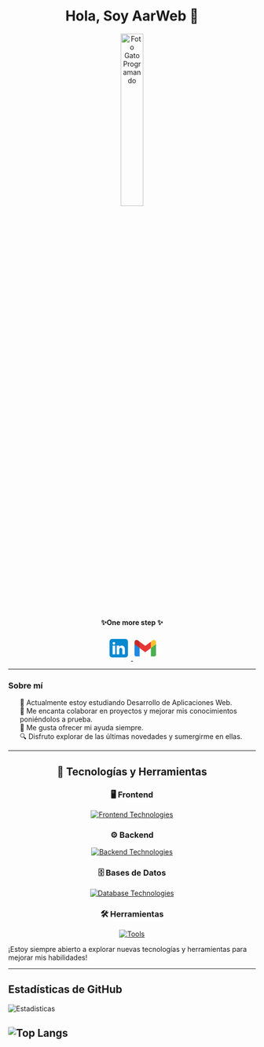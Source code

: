 <h1 align="center"><b>Hola, Soy AarWeb 👋</b></h1>

<p align="center">
      <img width="30%" src="https://i.ibb.co/Bgbsm1H/gato-programando.gif" alt="Foto Gato Programando">
</p>

<h4 align="center"><b>✨One more step ✨</b></h4>
<p align="center">
  <a href="https://www.linkedin.com/in/aarón-carrera-pascual-4a9a1126b">
    <svg xmlns="http://www.w3.org/2000/svg"  height="50" viewBox="0 0 48 48" alt="LinkedIn">
      <path fill="#0288D1" d="M42,37c0,2.762-2.238,5-5,5H11c-2.761,0-5-2.238-5-5V11c0-2.762,2.239-5,5-5h26c2.762,0,5,2.238,5,5V37z"></path>
      <path fill="#FFF" d="M12 19H17V36H12zM14.485 17h-.028C12.965 17 12 15.888 12 14.499 12 13.08 12.995 12 14.514 12c1.521 0 2.458 1.08 2.486 2.499C17 15.887 16.035 17 14.485 17zM36 36h-5v-9.099c0-2.198-1.225-3.698-3.192-3.698-1.501 0-2.313 1.012-2.707 1.99C24.957 25.543 25 26.511 25 27v9h-5V19h5v2.616C25.721 20.5 26.85 19 29.738 19c3.578 0 6.261 2.25 6.261 7.274L36 36 36 36z"></path>
</svg>
  </a>
  <a href="mailto:aarcarpas@gmail.com?subject=Hola%20Sumanth">
    <svg xmlns="http://www.w3.org/2000/svg" height="50" viewBox="0 0 48 48">
<path fill="#4caf50" d="M45,16.2l-5,2.75l-5,4.75L35,40h7c1.657,0,3-1.343,3-3V16.2z"></path><path fill="#1e88e5" d="M3,16.2l3.614,1.71L13,23.7V40H6c-1.657,0-3-1.343-3-3V16.2z"></path><polygon fill="#e53935" points="35,11.2 24,19.45 13,11.2 12,17 13,23.7 24,31.95 35,23.7 36,17"></polygon><path fill="#c62828" d="M3,12.298V16.2l10,7.5V11.2L9.876,8.859C9.132,8.301,8.228,8,7.298,8h0C4.924,8,3,9.924,3,12.298z"></path><path fill="#fbc02d" d="M45,12.298V16.2l-10,7.5V11.2l3.124-2.341C38.868,8.301,39.772,8,40.702,8h0 C43.076,8,45,9.924,45,12.298z"></path>
</svg>
  </a>
</p>

---

### Sobre mí

<ul style="list-style: none">
  <li>📗 Actualmente estoy estudiando Desarrollo de Aplicaciones Web.</li>
  <li>🚀 Me encanta colaborar en proyectos y mejorar mis conocimientos poniéndolos a prueba.</li>
  <li>🤝 Me gusta ofrecer mi ayuda siempre.</li>
  <li>🔍 Disfruto explorar de las últimas novedades y sumergirme en ellas.</li>
</ul>

---

<h2 align="center">🚀 Tecnologías y Herramientas</h2>

<h3 align="center">🖥️ Frontend</h3>
<p align="center">
  <a href="https://skillicons.dev">
    <img src="https://skillicons.dev/icons?i=html,css,js,ts,react" alt="Frontend Technologies" />
  </a>
</p>

<h3 align="center">⚙️ Backend</h3>
<p align="center">
  <a href="https://skillicons.dev">
    <img src="https://skillicons.dev/icons?i=php,java,nodejs,cs,spring,express" alt="Backend Technologies" />
  </a>
</p>

<h3 align="center">🗄️ Bases de Datos</h3>
<p align="center">
  <a href="https://skillicons.dev">
    <img src="https://skillicons.dev/icons?i=mongodb,mysql,firebase" alt="Database Technologies" />
  </a>
</p>

<h3 align="center">🛠️ Herramientas</h3>
<p align="center">
  <a href="https://skillicons.dev">
    <img src="https://skillicons.dev/icons?i=git,docker,tailwind,bootstrap,figma,postman" alt="Tools" />
  </a>
</p>




¡Estoy siempre abierto a explorar nuevas tecnologías y herramientas para mejorar mis habilidades!

---

## Estadísticas de GitHub

![Estadisticas](https://github-readme-stats.vercel.app/api?username=aarweb&theme=midnight-purple&show_icons=true)

![Top Langs](https://github-readme-stats.vercel.app/api/top-langs/?username=aarweb&theme=midnight-purple)
---
